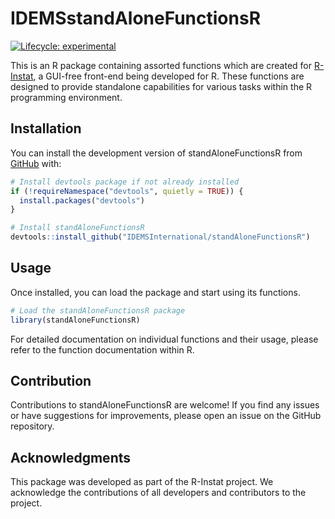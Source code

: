 
<!-- README.md is generated from README.Rmd. Please edit that file -->

# IDEMSstandAloneFunctionsR

<!-- badges: start -->

[![Lifecycle:
experimental](https://img.shields.io/badge/lifecycle-experimental-orange.svg)](https://lifecycle.r-lib.org/articles/stages.html#experimental)
<!-- badges: end -->

This is an R package containing assorted functions which are created for
[R-Instat](https://r-instat.org/), a GUI-free front-end being developed
for R. These functions are designed to provide standalone capabilities
for various tasks within the R programming environment.

## Installation

You can install the development version of standAloneFunctionsR from
[GitHub](https://github.com/) with:

``` r
# Install devtools package if not already installed
if (!requireNamespace("devtools", quietly = TRUE)) {
  install.packages("devtools")
}

# Install standAloneFunctionsR
devtools::install_github("IDEMSInternational/standAloneFunctionsR")
```

## Usage

Once installed, you can load the package and start using its functions.

``` r
# Load the standAloneFunctionsR package
library(standAloneFunctionsR)
```

For detailed documentation on individual functions and their usage,
please refer to the function documentation within R.

## Contribution

Contributions to standAloneFunctionsR are welcome! If you find any
issues or have suggestions for improvements, please open an issue on the
GitHub repository.

## Acknowledgments

This package was developed as part of the R-Instat project. We
acknowledge the contributions of all developers and contributors to the
project.
